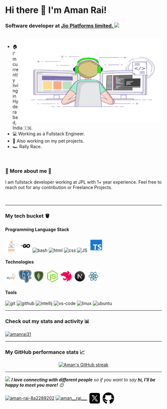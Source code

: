 # Hi there 👋 I'm Aman Rai! 

### Software developer at <a href="https://www.jio.com/platforms/about-us/"> Jio Platforms limited. </a> <img src="https://media.giphy.com/media/WUlplcMpOCEmTGBtBW/giphy.gif" width="30"> 
<br>
<a href="https://raw.githubusercontent.com/mikonoid/mikonoid/main/images/gifs/coder3.gif">
  <img src="https://raw.githubusercontent.com/mikonoid/mikonoid/main/images/gifs/coder3.gif" align="right" height="270px" width="460px"> </img >
</a>

- :house: I'm currently living in Hyderabad, India 🇮🇳.
- :computer: Working as a Fullstack Engineer.
- :dart: Also working on my pet projects.
- :racing_car: Rally Race.
<br>

### 🚀 More about me 🔽 
I am fullstack developer working at JPL with 1+ year experience. Feel free to reach out for any contribution or Freelance Projects. 
</br></br></br>

____
### My tech bucket 🪣
#### Programming Language Stack
<p>
<img src="https://raw.githubusercontent.com/github/explore/80688e429a7d4ef2fca1e82350fe8e3517d3494d/topics/java/java.png" alt="java" title="java8" width="40" height="40"/>  
<img src="https://raw.githubusercontent.com/github/explore/80688e429a7d4ef2fca1e82350fe8e3517d3494d/topics/go/go.png" alt="go" title="go" width="40" height="40"/> 
<img src="https://www.vectorlogo.zone/logos/gnu_bash/gnu_bash-icon.svg" alt="bash" title="bash" title="bash" width="40" height="40"/>
<img src = 'https://github.com/MarikIshtar007/MarikIshtar007/blob/master/images/html.svg' alt="html" title="html5" width="40" height="40"/> 
<img src = 'https://github.com/MarikIshtar007/MarikIshtar007/blob/master/images/css.svg' alt="css" title="css" width="40" height="40"/> 
<img src = 'https://github.com/MarikIshtar007/MarikIshtar007/blob/master/images/js.svg' alt="JS" title="JS" width="40" height="40"/> 
<img src="https://github.com/amanrai31/amanrai31/blob/main/images/TypeScript.svg" alt="TS" title="TS" width="50" height="45" >
</p>

#### Technologies
<p>
  <img src="https://raw.githubusercontent.com/github/explore/80688e429a7d4ef2fca1e82350fe8e3517d3494d/topics/mysql/mysql.png" alt="mysql" title="mysql" width="40" height="40"/>  
  <img src="https://raw.githubusercontent.com/github/explore/80688e429a7d4ef2fca1e82350fe8e3517d3494d/topics/postgresql/postgresql.png" alt="postgresql" title="postgresql" width="40" height="40"/>
  <img src="https://github.com/amanrai31/amanrai31/blob/main/images/mongoDB.svg" alt="MongoDB" title="MongoDB" width="40" height="40">
 <img src="https://github.com/amanrai31/amanrai31/blob/main/images/nodeJS.svg" alt="nodeJS" title="nodeJS" width="40" height="40">
<img src="https://github.com/amanrai31/amanrai31/blob/main/images/NestJS.svg" alt="NestJS" title="NestJS" width="40" height="40">
  <img src="https://github.com/amanrai31/amanrai31/blob/main/images/Next.svg" alt="NextJS" title="NextJS" width="40" height="40">
  <img src="https://github.com/amanrai31/amanrai31/blob/main/images/React.svg" alt="ReactJS" title="ReactJS" width="40" height="40">
</p>

#### Tools
<p>
  <img src="https://www.vectorlogo.zone/logos/git-scm/git-scm-icon.svg" alt="git" title="git" width="40" height="40"/>  
  <img src="https://www.vectorlogo.zone/logos/github/github-icon.svg" alt="github" title="github" width="40" height="40"/>
  <img src="https://cdn.worldvectorlogo.com/logos/intellij-idea-1.svg" alt="intellij" title="intellij" width="40" height="40"/>
  <img src="https://www.vectorlogo.zone/logos/visualstudio_code/visualstudio_code-icon.svg" alt="vs-code" title="vs-code" width="40" height="40"/>
  <img src="https://brandlogos.net/wp-content/uploads/2020/03/Linux-logo.png" alt="linux" title="linux" width="40" height="40"/> 
  <img src="https://www.vectorlogo.zone/logos/ubuntu/ubuntu-icon.svg" alt="ubuntu" title="ubuntu" width="40" height="40"/>
</p>

____

### Check out my stats and activity 📊
<a href="#amanrai31">
  <img src="https://github-readme-stats.vercel.app/api?username=amanrai31&show_icons=true" alt="amanrai31" />
</a>

____
### My GitHub performance stats 📈
<p align="center">
  <a href="https://github.com/amanrai31">
    <img src="https://github-readme-streak-stats.herokuapp.com/?user=amanrai31&theme=radical&border=7F3FBF&background=0D1117" alt="Aman's GitHub streak"/>
  </a>
</p>

____

<img src="https://media.giphy.com/media/LnQjpWaON8nhr21vNW/giphy.gif" width="60"> <em><b>I love connecting with different people</b> so if you want to say <b>hi, I'll be happy to meet you more!</b> 😊</em>
<p align="left">
<a href="https://linkedin.com/in/aman-rai-8a2289202" target="blank"><img align="center" src="https://raw.githubusercontent.com/rahuldkjain/github-profile-readme-generator/master/src/images/icons/Social/linked-in-alt.svg" alt="aman-rai-8a2289202" height="40" width="40" /></a>
<a href="https://instagram.com/aman__rai___" target="blank"><img align="center" src="https://raw.githubusercontent.com/rahuldkjain/github-profile-readme-generator/master/src/images/icons/Social/instagram.svg" alt="aman__rai___" height="40" width="40" /></a>
<a href="https://twitter.com/AmanRai31" target="blank"> <img src="https://github.com/amanrai31/amanrai31/blob/main/images/X.svg" height="40" width="40" align="center"></a>
<a href="https://github.com/amanrai31/" target="blank"> <img src="https://github.com/amanrai31/amanrai31/blob/main/images/github.svg" height="40" width="40" align="center"></a>
</p>
